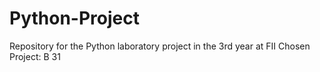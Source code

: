 # Python-Project
Repository for the Python laboratory project in the 3rd year at FII
Chosen Project: B 31

